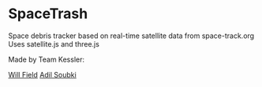 # SpaceTrash
Space debris tracker based on real-time satellite data from space-track.org
Uses satellite.js and three.js


Made by Team Kessler:

[Will Field](http://www.willjfield.com/)
[Adil Soubki](http://www.adilsoubki.com/)
